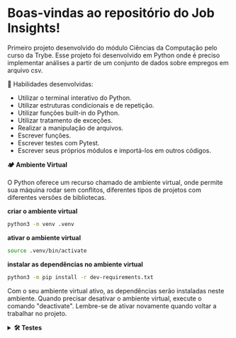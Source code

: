 # Boas-vindas ao repositório do Job Insights!

Primeiro projeto desenvolvido do módulo Ciências da Computação pelo curso da Trybe. 
Esse projeto foi desenvolvido em Python onde é preciso implementar análises a partir
de um conjunto de dados sobre empregos em arquivo csv. 

  🚵 Habilidades desenvolvidas:
  <ul>
    <li>Utilizar o terminal interativo do Python.</li>
    <li>Utilizar estruturas condicionais e de repetição.</li>
    <li>Utilizar funções built-in do Python.</li>
    <li>Utilizar tratamento de exceções.</li>
    <li>Realizar a manipulação de arquivos.</li>
    <li>Escrever funções.</li>
    <li>Escrever testes com Pytest.</li>
    <li>Escrever seus próprios módulos e importá-los em outros códigos.</li>
  </ul>
</details>

 
  <summary><strong>🏕️ Ambiente Virtual</strong></summary><br />
  O Python oferece um recurso chamado de ambiente virtual, onde permite sua máquina rodar sem conflitos, diferentes tipos de projetos com diferentes versões de bibliotecas.

  **criar o ambiente virtual**

  ```bash
  python3 -m venv .venv
  ```

  **ativar o ambiente virtual**

  ```bash
  source .venv/bin/activate
  ```

  **instalar as dependências no ambiente virtual**

  ```bash
  python3 -m pip install -r dev-requirements.txt
  ```

  Com o seu ambiente virtual ativo, as dependências serão instaladas neste ambiente.
  Quando precisar desativar o ambiente virtual, execute o comando "deactivate". 
  Lembre-se de ativar novamente quando voltar a trabalhar no projeto.

<details>
  <summary><strong>🛠 Testes</strong></summary><br />

  Para executar os testes certifique-se de que você está com o ambiente virtual ativado.

  <strong>Executar os testes</strong>

  ```bash
  python3 -m pytest
  ```
